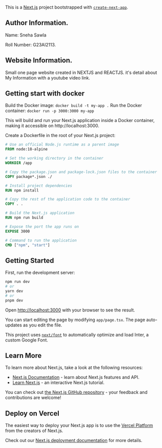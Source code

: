 This is a [Next.js](https://nextjs.org/) project bootstrapped with [`create-next-app`](https://github.com/vercel/next.js/tree/canary/packages/create-next-app).

## Author Information.
Name: Sneha Sawla


Roll Number: G23AI2113.
 ## Website Information.
 Small one page website created in NEXTJS and REACTJS.
 it's detail about My Information with a youtube video link. 

## Getting start with docker
Build the Docker image: ```docker build -t my-app .```
Run the Docker container: ```docker run -p 3000:3000 my-app```

This will build and run your Next.js application inside a Docker container, making it accessible on http://localhost:3000.

Create a Dockerfile in the root of your Next.js project:

```dockerfile
# Use an official Node.js runtime as a parent image
FROM node:18-alpine

# Set the working directory in the container
WORKDIR /app

# Copy the package.json and package-lock.json files to the container
COPY package*.json ./

# Install project dependencies
RUN npm install

# Copy the rest of the application code to the container
COPY . .

# Build the Next.js application
RUN npm run build

# Expose the port the app runs on
EXPOSE 3000

# Command to run the application
CMD ["npm", "start"]
```

## Getting Started

First, run the development server:

```bash
npm run dev
# or
yarn dev
# or
pnpm dev
```

Open [http://localhost:3000](http://localhost:3000) with your browser to see the result.

You can start editing the page by modifying `app/page.tsx`. The page auto-updates as you edit the file.

This project uses [`next/font`](https://nextjs.org/docs/basic-features/font-optimization) to automatically optimize and load Inter, a custom Google Font.

## Learn More

To learn more about Next.js, take a look at the following resources:

- [Next.js Documentation](https://nextjs.org/docs) - learn about Next.js features and API.
- [Learn Next.js](https://nextjs.org/learn) - an interactive Next.js tutorial.

You can check out [the Next.js GitHub repository](https://github.com/vercel/next.js/) - your feedback and contributions are welcome!

## Deploy on Vercel

The easiest way to deploy your Next.js app is to use the [Vercel Platform](https://vercel.com/new?utm_medium=default-template&filter=next.js&utm_source=create-next-app&utm_campaign=create-next-app-readme) from the creators of Next.js.

Check out our [Next.js deployment documentation](https://nextjs.org/docs/deployment) for more details.
